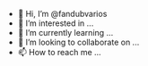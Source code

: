 - 👋 Hi, I’m @fandubvarios
- 👀 I’m interested in ...
- 🌱 I’m currently learning ...
- 💞️ I’m looking to collaborate on ...
- 📫 How to reach me ...

<!---
fandubvarios/fandubvarios is a ✨ special ✨ repository because its `README.md` (this file) appears on your GitHub profile.
You can click the Preview link to take a look at your changes.
--->
